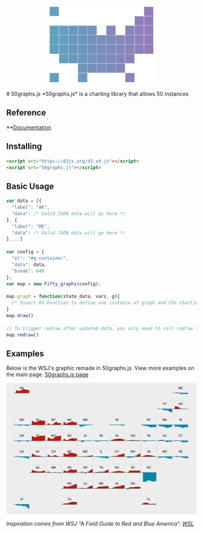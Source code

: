 

<p align="center">
  <a href="http://kylebutts.github.io/50graphs"><img src="/docs/logo.png"></a>
</p>
# 50graphs.js
*50graphs.js* is a charting library that allows 50 instances


## Reference
**[Documentation](kylebutts.github.io/50graphs/docs)

## Installing
```html
<script src="https://d3js.org/d3.v4.js"></script>
<script src="50graphs.js"></script>
```

## Basic Usage
```JavaScript
var data = [{
  "label": "AK",
  "data": /* Valid JSON data will go here */
}, {
  "label": "ME",
  "data": /* Valid JSON data will go here */
},...]

var config = {
  "el": "#g-container",
  "data": data,
  "break": 640
};
var map = new Fifty_graphs(config);

map.graph = function(state_data, vars, g){
  /* Insert D3 Function to define one instance of graph and the charting library will do the rest */
}
map.draw()

// To trigger redraw after updated data, you only need to call redraw function
map.redraw()
```

## Examples
Below is the WSJ's graphic remade in 50graphs.js. View more examples on the main page. [50graphs.js page](http://kylebutts.github.io/50graphs)

<p align="center">
  <img src="/docs/wsj_remade.png">
</p>

*Inspiration comes from WSJ “A Field Guide to Red and Blue America”: [WSL](http://graphics.wsj.com/elections/2016/field-guide-red-blue-america/)*
